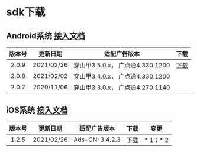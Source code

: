# **sdk下载**
## Android系统 [接入文档](./document_android/)
| 版本号|更新日期|适配广告版本| 下载|
|:----------:|:----------------:|:-----:|:--:|
| 2.0.9      |  2021/02/26      |   穿山甲3.5.0.x， 广点通4.330.1200 | [下载](https://superman.cmcm.com/gamesdk/sdk_download/209/cmgamesdk_209_20210226.zip)
| 2.0.8      |  2021/02/02      |   穿山甲3.4.0.x， 广点通4.330.1200 |
| 2.0.7      | 	2020/11/06      |   穿山甲3.3.0.x， 广点通4.270.1140 |

## iOS系统   [接入文档](./document_ios/)
| 版本号|更新日期|适配广告版本|下载|变更|
|:----------:|:----------------:|:-----:|:--:|:--:|
| 1.2.5      |  2021/02/26      |  Ads-CN: 3.4.2.3|[下载](https://superman.cmcm.com/gamesdk/sdk_download/ios/CMGameSDK-iOS-with-BUAd-3423-20210219.zip)| * 1；* 2